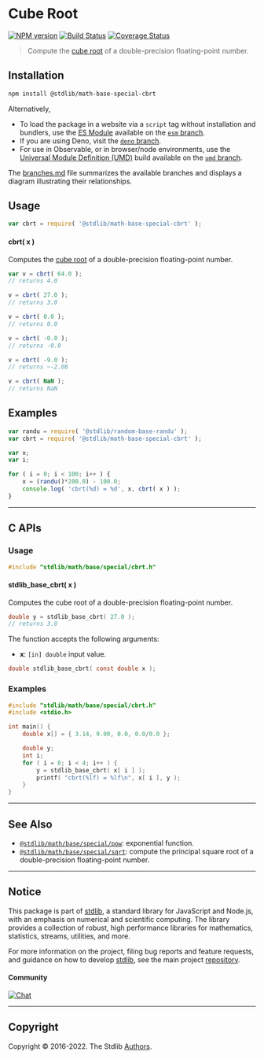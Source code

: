 <!--

@license Apache-2.0

Copyright (c) 2018 The Stdlib Authors.

Licensed under the Apache License, Version 2.0 (the "License");
you may not use this file except in compliance with the License.
You may obtain a copy of the License at

   http://www.apache.org/licenses/LICENSE-2.0

Unless required by applicable law or agreed to in writing, software
distributed under the License is distributed on an "AS IS" BASIS,
WITHOUT WARRANTIES OR CONDITIONS OF ANY KIND, either express or implied.
See the License for the specific language governing permissions and
limitations under the License.

-->

# Cube Root

[![NPM version][npm-image]][npm-url] [![Build Status][test-image]][test-url] [![Coverage Status][coverage-image]][coverage-url] <!-- [![dependencies][dependencies-image]][dependencies-url] -->

> Compute the [cube root][cube-root] of a double-precision floating-point number.

<section class="installation">

## Installation

```bash
npm install @stdlib/math-base-special-cbrt
```

Alternatively,

-   To load the package in a website via a `script` tag without installation and bundlers, use the [ES Module][es-module] available on the [`esm` branch][esm-url].
-   If you are using Deno, visit the [`deno` branch][deno-url].
-   For use in Observable, or in browser/node environments, use the [Universal Module Definition (UMD)][umd] build available on the [`umd` branch][umd-url].

The [branches.md][branches-url] file summarizes the available branches and displays a diagram illustrating their relationships.

</section>

<section class="usage">

## Usage

```javascript
var cbrt = require( '@stdlib/math-base-special-cbrt' );
```

#### cbrt( x )

Computes the [cube root][cube-root] of a double-precision floating-point number.

```javascript
var v = cbrt( 64.0 );
// returns 4.0

v = cbrt( 27.0 );
// returns 3.0

v = cbrt( 0.0 );
// returns 0.0

v = cbrt( -0.0 );
// returns -0.0

v = cbrt( -9.0 );
// returns ~-2.08

v = cbrt( NaN );
// returns NaN
```

</section>

<!-- /.usage -->

<section class="examples">

## Examples

<!-- eslint no-undef: "error" -->

```javascript
var randu = require( '@stdlib/random-base-randu' );
var cbrt = require( '@stdlib/math-base-special-cbrt' );

var x;
var i;

for ( i = 0; i < 100; i++ ) {
    x = (randu()*200.0) - 100.0;
    console.log( 'cbrt(%d) = %d', x, cbrt( x ) );
}
```

</section>

<!-- /.examples -->

<!-- C interface documentation. -->

* * *

<section class="c">

## C APIs

<!-- Section to include introductory text. Make sure to keep an empty line after the intro `section` element and another before the `/section` close. -->

<section class="intro">

</section>

<!-- /.intro -->

<!-- C usage documentation. -->

<section class="usage">

### Usage

```c
#include "stdlib/math/base/special/cbrt.h"
```

#### stdlib_base_cbrt( x )

Computes the cube root of a double-precision floating-point number.

```c
double y = stdlib_base_cbrt( 27.0 );
// returns 3.0
```

The function accepts the following arguments:

-   **x**: `[in] double` input value.

```c
double stdlib_base_cbrt( const double x );
```

</section>

<!-- /.usage -->

<!-- C API usage notes. Make sure to keep an empty line after the `section` element and another before the `/section` close. -->

<section class="notes">

</section>

<!-- /.notes -->

<!-- C API usage examples. -->

<section class="examples">

### Examples

```c
#include "stdlib/math/base/special/cbrt.h"
#include <stdio.h>

int main() {
    double x[] = { 3.14, 9.00, 0.0, 0.0/0.0 };

    double y;
    int i;
    for ( i = 0; i < 4; i++ ) {
        y = stdlib_base_cbrt( x[ i ] );
        printf( "cbrt(%lf) = %lf\n", x[ i ], y );
    }
}
```

</section>

<!-- /.examples -->

</section>

<!-- /.c -->

<!-- Section for related `stdlib` packages. Do not manually edit this section, as it is automatically populated. -->

<section class="related">

* * *

## See Also

-   <span class="package-name">[`@stdlib/math/base/special/pow`][@stdlib/math/base/special/pow]</span><span class="delimiter">: </span><span class="description">exponential function.</span>
-   <span class="package-name">[`@stdlib/math/base/special/sqrt`][@stdlib/math/base/special/sqrt]</span><span class="delimiter">: </span><span class="description">compute the principal square root of a double-precision floating-point number.</span>

</section>

<!-- /.related -->

<!-- Section for all links. Make sure to keep an empty line after the `section` element and another before the `/section` close. -->


<section class="main-repo" >

* * *

## Notice

This package is part of [stdlib][stdlib], a standard library for JavaScript and Node.js, with an emphasis on numerical and scientific computing. The library provides a collection of robust, high performance libraries for mathematics, statistics, streams, utilities, and more.

For more information on the project, filing bug reports and feature requests, and guidance on how to develop [stdlib][stdlib], see the main project [repository][stdlib].

#### Community

[![Chat][chat-image]][chat-url]

---

## Copyright

Copyright &copy; 2016-2022. The Stdlib [Authors][stdlib-authors].

</section>

<!-- /.stdlib -->

<!-- Section for all links. Make sure to keep an empty line after the `section` element and another before the `/section` close. -->

<section class="links">

[npm-image]: http://img.shields.io/npm/v/@stdlib/math-base-special-cbrt.svg
[npm-url]: https://npmjs.org/package/@stdlib/math-base-special-cbrt

[test-image]: https://github.com/stdlib-js/math-base-special-cbrt/actions/workflows/test.yml/badge.svg?branch=v0.0.7
[test-url]: https://github.com/stdlib-js/math-base-special-cbrt/actions/workflows/test.yml?query=branch:v0.0.7

[coverage-image]: https://img.shields.io/codecov/c/github/stdlib-js/math-base-special-cbrt/main.svg
[coverage-url]: https://codecov.io/github/stdlib-js/math-base-special-cbrt?branch=main

<!--

[dependencies-image]: https://img.shields.io/david/stdlib-js/math-base-special-cbrt.svg
[dependencies-url]: https://david-dm.org/stdlib-js/math-base-special-cbrt/main

-->

[chat-image]: https://img.shields.io/gitter/room/stdlib-js/stdlib.svg
[chat-url]: https://gitter.im/stdlib-js/stdlib/

[stdlib]: https://github.com/stdlib-js/stdlib

[stdlib-authors]: https://github.com/stdlib-js/stdlib/graphs/contributors

[umd]: https://github.com/umdjs/umd
[es-module]: https://developer.mozilla.org/en-US/docs/Web/JavaScript/Guide/Modules

[deno-url]: https://github.com/stdlib-js/math-base-special-cbrt/tree/deno
[umd-url]: https://github.com/stdlib-js/math-base-special-cbrt/tree/umd
[esm-url]: https://github.com/stdlib-js/math-base-special-cbrt/tree/esm
[branches-url]: https://github.com/stdlib-js/math-base-special-cbrt/blob/main/branches.md

[cube-root]: https://en.wikipedia.org/wiki/Cube_root

<!-- <related-links> -->

[@stdlib/math/base/special/pow]: https://github.com/stdlib-js/math-base-special-pow

[@stdlib/math/base/special/sqrt]: https://github.com/stdlib-js/math-base-special-sqrt

<!-- </related-links> -->

</section>

<!-- /.links -->
